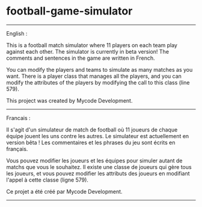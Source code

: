 # football-game-simulator

**************************************
English : 

This is a football match simulator where 11 players on each team play against each other. The simulator is currently in beta version! The comments and sentences in the game are written in French.

You can modify the players and teams to simulate as many matches as you want. There is a player class that manages all the players, and you can modify the attributes of the players by modifying the call to this class (line 579).

This project was created by Mycode Development.

**************************************

Francais : 

Il s'agit d'un simulateur de match de football où 11 joueurs de chaque équipe jouent les uns contre les autres. Le simulateur est actuellement en version bêta ! Les commentaires et les phrases du jeu sont écrits en français.

Vous pouvez modifier les joueurs et les équipes pour simuler autant de matchs que vous le souhaitez. Il existe une classe de joueurs qui gère tous les joueurs, et vous pouvez modifier les attributs des joueurs en modifiant l'appel à cette classe (ligne 579).

Ce projet a été créé par Mycode Development.

***************************************